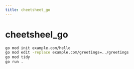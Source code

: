 ```yaml
---
title: cheetsheet_go
---
```


# cheetsheel_go

```bash
go mod init example.com/hello
go mod edit -replace example.com/greetings=../greetings
go mod tidy
go run .
```